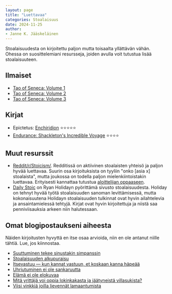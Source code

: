 ```yaml
---
layout: page
title: "Luettavaa"
categories: Stoalaisuus
date: 2024-11-25
author:
- Janne K. Jääskeläinen
---
```

Stoalaisuudesta on kirjoitettu paljon mutta toisaalta yllättävän vähän. Ohessa on suosittelemiani resursseja, joiden avulla voit tutustua lisää stoalaisuuteen.
## Ilmaiset
* [Tao of Seneca: Volume 1](https://tim.blog/wp-content/uploads/2017/07/taoofseneca_vol1-1.pdf)
* [Tao of Seneca: Volume 2](https://tim.blog/wp-content/uploads/2017/07/taoofseneca_vol2.pdf)
* [Tao of Seneca: Volume 3](https://tim.blog/wp-content/uploads/2017/07/taoofseneca_vol3.pdf)

## Kirjat
* Epictetus: [Enchiridion](https://www.goodreads.com/book/show/24615.Enchiridion) ⭐⭐⭐⭐⭐
* [Endurance: Shackleton's Incredible Voyage](https://www.goodreads.com/book/show/34443818-endurance) ⭐⭐⭐⭐

## Muut resurssit
* [Reddit/r/Stoicism/](https://www.reddit.com/r/Stoicism/). Redditissä on aktiivinen stoalaisten yhteisö ja paljon hyvää luettavaa. Suurin osa kirjoituksista on tyyliin "onko [asia x] stoalaista", mutta joukossa on todella paljon mielenkiintoistakin luettavaa. Erityisesti kannattaa tutustua [aloittelijan oppaaseen](https://www.reddit.com/r/Stoicism/comments/1gxgv4f/read_before_posting_rstoicism_beginners_guide/). 
* [Daily Stoic](https://dailystoic.com/) on Ryan Holidayn pyörittämä sivusto stoalaisuudesta. Holiday on tehnyt hyvää työtä stoalaisuuden sanoman levittämisessä, mutta kokonaisuutena Holidayn stoalaisuuden tulkinnat ovat hyvin ailahtelevia ja ansaintamielessä tehtyjä. Kirjat ovat hyvin kirjoitettuja ja niistä saa penniviisauksia arkeen niin halutessaan. 

## Omat blogipostaukseni aiheesta
Näiden kirjoitusten hyvyttä en itse osaa arvioida, niin en ole antanut niille tähtiä. Lue, jos kiinnostaa.
* [Suuttuminen tekee sinustakin simpanssin](https://www.jannejaaskelainen.fi/suuttuminen-tekee-sinustakin-simpanssin/)
* [Stoalaisuuden alkupuraisu](https://www.jannejaaskelainen.fi/stoalaisuuden-alkupuraisu/)
* [Itsevastuu — kun kannat vastuun, et koskaan kanna häpeää](https://www.jannejaaskelainen.fi/itsevastuu-kun-kannat-vastuun-et-koskaan-kanna-hapeaa/)
* [Uhriutuminen ei ole sankaruutta](https://www.jannejaaskelainen.fi/uhriutuminen-ei-ole-sankaruutta/)
* [Elämä ei ole elokuvaa](https://www.jannejaaskelainen.fi/elama-ei-ole-elokuvaa/)
* [Mitä yrittäjä voi oppia lokinkakasta ja jäätyneistä villasukista?](https://www.jannejaaskelainen.fi/mita-yrittaja-voi-oppia-lokinkakasta-ja-jaatyneista-villasukista/)
* [Viisi vinkkiä joilla lievennät lamaantumista](https://www.jannejaaskelainen.fi/viisi-vinkkia-joilla-lievennat-lamaantumista/)

